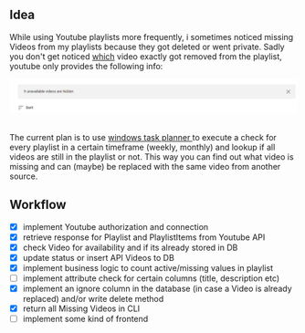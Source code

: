 ## Idea
While using Youtube playlists more frequently, i sometimes noticed missing Videos from my playlists because they got deleted or went private. Sadly you don't get noticed <u>which</u> video exactly got removed from the playlist, youtube only provides the following info:

![alt text](https://raw.githubusercontent.com/sebastian-sl/yt-playlist-analyzer/main/img/missing%20videos.png)

<br>
The current plan is to use <u> windows task planner </u> to execute a check for every playlist in a certain timeframe (weekly, monthly) and lookup if all videos are still in the playlist or not. This way you can find out what video is missing and can (maybe) be replaced with the same video from another source. 

<br> 

## Workflow
- [X] implement Youtube authorization and connection
- [X] retrieve response for Playlist and PlaylistItems from Youtube API
- [X] check Video for availability and if its already stored in DB
- [X] update status or insert API Videos to DB
- [X] implement business logic to count active/missing values in playlist
- [ ] implement attribute check for certain columns (title, description etc)
- [X] implement an ignore column in the database (in case a Video is already replaced) and/or write delete method
- [X] return all Missing Videos in CLI
- [ ] implement some kind of frontend
<br>
